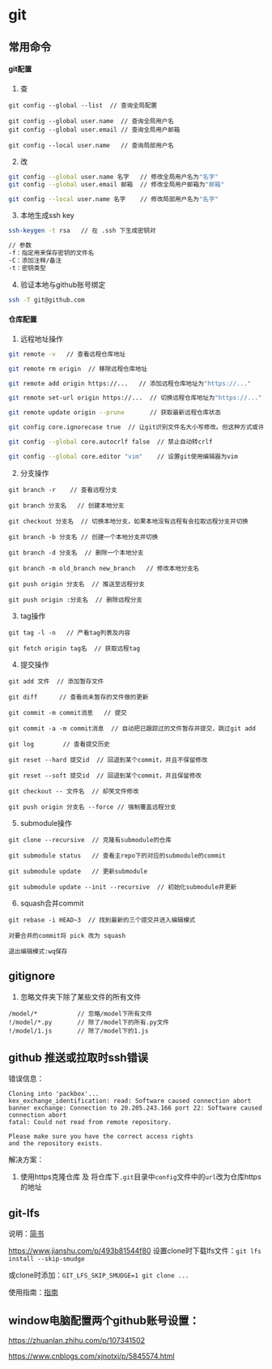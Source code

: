 # git

## 常用命令

#### git配置

1. 查

```
git config --global --list  // 查询全局配置

git config --global user.name  // 查询全局用户名
git config --global user.email // 查询全局用户邮箱

git config --local user.name   // 查询局部用户名
```

2. 改

```sh
git config --global user.name 名字   // 修改全局用户名为"名字"
git config --global user.email 邮箱  // 修改全局用户邮箱为"邮箱"

git config --local user.name 名字    // 修改局部用户名为"名字"
```

3. 本地生成ssh key

```sh
ssh-keygen -t rsa   // 在 .ssh 下生成密钥对

// 参数
-f：指定用来保存密钥的文件名
-C：添加注释/备注
-t：密钥类型
```

4. 验证本地与github账号绑定

```sh
ssh -T git@github.com
```

#### 仓库配置

1. 远程地址操作

```sh
git remote -v   // 查看远程仓库地址

git remote rm origin  // 移除远程仓库地址

git remote add origin https://...   // 添加远程仓库地址为"https://..."

git remote set-url origin https://...  // 切换远程仓库地址为"https://..."

git remote update origin --prune       // 获取最新远程仓库状态

git config core.ignorecase true  // 让git识别文件名大小写修改。但这种方式或许引发后续的麻烦，还可以：git mv ABC.js abc.js，再提交

git config --global core.autocrlf false  // 禁止自动转crlf

git config --global core.editor "vim"    // 设置git使用编辑器为vim
```

2. 分支操作

```
git branch -r    // 查看远程分支

git branch 分支名   // 创建本地分支

git checkout 分支名  // 切换本地分支，如果本地没有远程有会拉取远程分支并切换

git branch -b 分支名 // 创建一个本地分支并切换

git branch -d 分支名  // 删除一个本地分支

git branch -m old_branch new_branch   // 修改本地分支名

git push origin 分支名  // 推送至远程分支

git push origin :分支名  // 删除远程分支
```

3. tag操作

```
git tag -l -n   // 产看tag列表及内容

git fetch origin tag名  // 获取远程tag
```

4. 提交操作

```
git add 文件  // 添加暂存文件

git diff      // 查看尚未暂存的文件做的更新

git commit -m commit消息   // 提交

git commit -a -m commit消息  // 自动把已跟踪过的文件暂存并提交，跳过git add

git log        // 查看提交历史

git reset --hard 提交id  // 回退到某个commit，并且不保留修改

git reset --soft 提交id  // 回退到某个commit，并且保留修改

git checkout -- 文件名  // 却笑文件修改

git push origin 分支名 --force // 强制覆盖远程分支
```

5. submodule操作

```
git clone --recursive  // 克隆有submodule的仓库

git submodule status   // 查看主repo下的对应的submodule的commit

git submodule update   // 更新submodule

git submodule update --init --recursive  // 初始化submodule并更新
```

6. squash合并commit

```
git rebase -i HEAD~3  // 找到最新的三个提交并进入编辑模式

对要合并的commit将 pick 改为 squash

退出编辑模式:wq保存
```

## gitignore

1. 忽略文件夹下除了某些文件的所有文件

```text
/model/*           // 忽略/model下所有文件
!/model/*.py       // 除了/model下的所有.py文件
!/model/1.js       // 除了/model下的1.js
```

## github 推送或拉取时ssh错误
错误信息：
```shell
Cloning into 'packbox'...
kex_exchange_identification: read: Software caused connection abort
banner exchange: Connection to 20.205.243.166 port 22: Software caused connection abort
fatal: Could not read from remote repository.

Please make sure you have the correct access rights
and the repository exists.
```

解决方案：
  1. 使用https克隆仓库 及 将仓库下`.git`目录中`config`文件中的`url`改为仓库https的地址

## git-lfs

说明：[简书](https://www.jianshu.com/p/493b81544f80)

https://www.jianshu.com/p/493b81544f80
设置clone时下载lfs文件：`git lfs install --skip-smudge`

或clone时添加：`GIT_LFS_SKIP_SMUDGE=1 git clone ...`

使用指南：[指南](https://sabicalija.github.io/git-lfs-intro/)

## window电脑配置两个github账号设置：

https://zhuanlan.zhihu.com/p/107341502

https://www.cnblogs.com/xjnotxj/p/5845574.html
